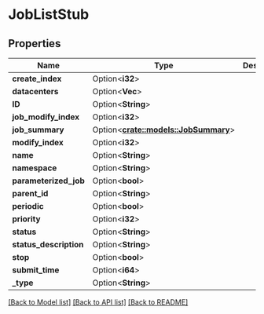 # JobListStub

## Properties

Name | Type | Description | Notes
------------ | ------------- | ------------- | -------------
**create_index** | Option<**i32**> |  | [optional]
**datacenters** | Option<**Vec<String>**> |  | [optional]
**ID** | Option<**String**> |  | [optional]
**job_modify_index** | Option<**i32**> |  | [optional]
**job_summary** | Option<[**crate::models::JobSummary**](JobSummary.md)> |  | [optional]
**modify_index** | Option<**i32**> |  | [optional]
**name** | Option<**String**> |  | [optional]
**namespace** | Option<**String**> |  | [optional]
**parameterized_job** | Option<**bool**> |  | [optional]
**parent_id** | Option<**String**> |  | [optional]
**periodic** | Option<**bool**> |  | [optional]
**priority** | Option<**i32**> |  | [optional]
**status** | Option<**String**> |  | [optional]
**status_description** | Option<**String**> |  | [optional]
**stop** | Option<**bool**> |  | [optional]
**submit_time** | Option<**i64**> |  | [optional]
**_type** | Option<**String**> |  | [optional]

[[Back to Model list]](../README.md#documentation-for-models) [[Back to API list]](../README.md#documentation-for-api-endpoints) [[Back to README]](../README.md)


